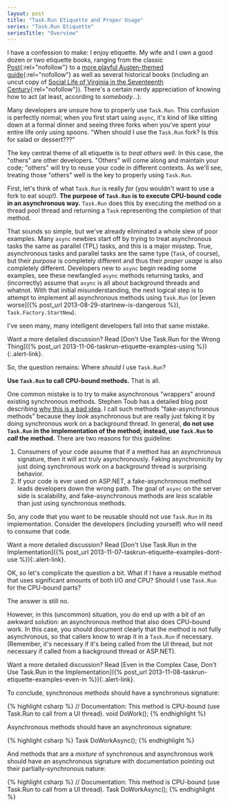 ```yaml
---
layout: post
title: "Task.Run Etiquette and Proper Usage"
series: "Task.Run Etiquette"
seriesTitle: "Overview"
---
```

I have a confession to make: I enjoy etiquette. My wife and I own a good dozen or two etiquette books, ranging from the classic [Post](http://www.amazon.com/gp/product/0061740233/ref=as_li_ss_tl?ie=UTF8&camp=1789&creative=390957&creativeASIN=0061740233&linkCode=as2&tag=stepheclearys-20){:rel="nofollow"} to a [more playful Austen-themed guide](http://www.amazon.com/gp/product/159691274X/ref=as_li_ss_tl?ie=UTF8&camp=1789&creative=390957&creativeASIN=159691274X&linkCode=as2&tag=stepheclearys-20){:rel="nofollow"} as well as several historical books (including an uncut copy of [Social Life of Virginia in the Seventeenth Century](http://www.amazon.com/gp/product/1163408735/ref=as_li_ss_tl?ie=UTF8&camp=1789&creative=390957&creativeASIN=1163408735&linkCode=as2&tag=stepheclearys-20){:rel="nofollow"}). There's a certain nerdy appreciation of knowing how to act (at least, according to _somebody..._).

Many developers are unsure how to properly use `Task.Run`. This confusion is perfectly normal; when you first start using `async`, it's kind of like sitting down at a formal dinner and seeing three forks when you've spent your entire life only using spoons. "When should I use the `Task.Run` fork? Is this for salad or dessert???"

The key central theme of all etiquette is to _treat others well_. In this case, the "others" are other developers. "Others" will come along and maintain your code; "others" will try to reuse your code in different contexts. As we'll see, treating those "others" well is the key to properly using `Task.Run`.

First, let's think of what `Task.Run` is really _for_ (you wouldn't want to use a fork to eat soup!). **The purpose of `Task.Run` is to execute CPU-bound code in an asynchronous way.** `Task.Run` does this by executing the method on a thread pool thread and returning a `Task` representing the completion of that method.

That sounds so simple, but we've already eliminated a whole slew of poor examples. Many `async` newbies start off by trying to treat asynchronous tasks the same as parallel (TPL) tasks, and this is a major misstep. True, asynchronous tasks and parallel tasks are the same type (`Task`, of course), but their _purpose_ is completely different and thus their _proper usage_ is also completely different. Developers new to `async` begin reading some examples, see these newfangled `async` methods returning tasks, and (incorrectly) assume that `async` is all about background threads and whatnot. With that initial misunderstanding, the next logical step is to attempt to implement all asynchronous methods using `Task.Run` (or [even worse]({% post_url 2013-08-29-startnew-is-dangerous %}), `Task.Factory.StartNew`).

I've seen many, many intelligent developers fall into that same mistake.

<div class="alert alert-info" markdown="1">
<i class="fa fa-hand-o-right fa-2x pull-left"></i>

Want a more detailed discussion? Read [Don't Use Task.Run for the Wrong Thing]({% post_url 2013-11-06-taskrun-etiquette-examples-using %}){:.alert-link}.
</div>

So, the question remains: Where _should_ I use `Task.Run`?

**Use `Task.Run` to call CPU-bound methods.** That is all.

One common mistake is to try to make asynchronous "wrappers" around existing synchronous methods. Stephen Toub has a detailed blog post describing [why this is a bad idea](https://devblogs.microsoft.com/pfxteam/should-i-expose-asynchronous-wrappers-for-synchronous-methods/?WT.mc_id=DT-MVP-5000058). I call such methods "fake-asynchronous methods" because they _look_ asynchronous but are really just faking it by doing synchronous work on a background thread. In general, **do not use `Task.Run` in the implementation of the method; instead, use `Task.Run` to _call_ the method.** There are two reasons for this guideline:

1. Consumers of your code assume that if a method has an asynchronous signature, then it will act truly asynchronously. Faking asynchronicity by just doing synchronous work on a background thread is surprising behavior.
1. If your code is ever used on ASP.NET, a fake-asynchronous method leads developers down the wrong path. The goal of `async` on the server side is scalability, and fake-asynchronous methods are _less_ scalable than just using synchronous methods.

So, any code that you want to be reusable should not use `Task.Run` in its implementation. Consider the developers (including yourself) who will need to consume that code.

<div class="alert alert-info" markdown="1">
<i class="fa fa-hand-o-right fa-2x pull-left"></i>

Want a more detailed discussion? Read [Don't Use Task.Run in the Implementation]({% post_url 2013-11-07-taskrun-etiquette-examples-dont-use %}){:.alert-link}.
</div>

OK, so let's complicate the question a bit. What if I have a reusable method that uses significant amounts of both I/O _and_ CPU? Should I use `Task.Run` for the CPU-bound parts?

The answer is still no.

However, in this (uncommon) situation, you do end up with a bit of an awkward solution: an asynchronous method that also does CPU-bound work. In this case, you should document clearly that the method is not fully asynchronous, so that callers know to wrap it in a `Task.Run` if necessary. (Remember, it's necessary if it's being called from the UI thread, but not necessary if called from a background thread or ASP.NET).

<div class="alert alert-info" markdown="1">
<i class="fa fa-hand-o-right fa-2x pull-left"></i>

Want a more detailed discussion? Read [Even in the Complex Case, Don't Use Task.Run in the Implementation]({% post_url 2013-11-08-taskrun-etiquette-examples-even-in %}){:.alert-link}.
</div>

To conclude, synchronous methods should have a synchronous signature:

{% highlight csharp %}
// Documentation: This method is CPU-bound (use Task.Run to call from a UI thread).
void DoWork();
{% endhighlight %}

Asynchronous methods should have an asynchronous signature:

{% highlight csharp %}
Task DoWorkAsync();
{% endhighlight %}

And methods that are a _mixture_ of synchronous and asynchronous work should have an asynchronous signature with documentation pointing out their partially-synchronous nature:

{% highlight csharp %}
// Documentation: This method is CPU-bound (use Task.Run to call from a UI thread).
Task DoWorkAsync();
{% endhighlight %}